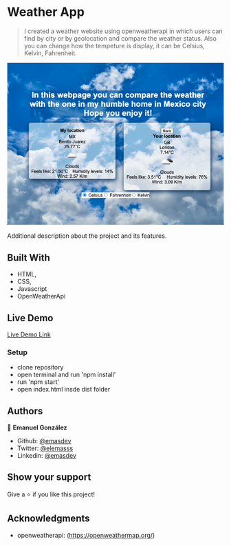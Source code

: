 # Weather App

> I created a weather website using openweatherapi in which users can find by city or by geolocation and compare the weather status. Also you can change how the tempeture is display, it can be Celsius, Kelvin, Fahrenheit.

![screenshot](./app_screenshot.png)

Additional description about the project and its features.

## Built With

- HTML,
- CSS,
- Javascript
- OpenWeatherApi

## Live Demo

[Live Demo Link](https://rawcdn.githack.com/emasdev/weather-app/feature/webpage/dist/index.html)

### Setup

- clone repository
- open terminal and run 'npm install'
- run 'npm start'
- open index.html insde dist folder

## Authors

👤 **Emanuel González**

- Github: [@emasdev](https://github.com/emasdev)
- Twitter: [@elemasss](https://twitter.com/elemass)
- Linkedin: [@emasdev](https://www.linkedin.com/in/emasdev/)

## Show your support

Give a ⭐️ if you like this project!

## Acknowledgments

- openweatherapi: (https://openweathermap.org/)
